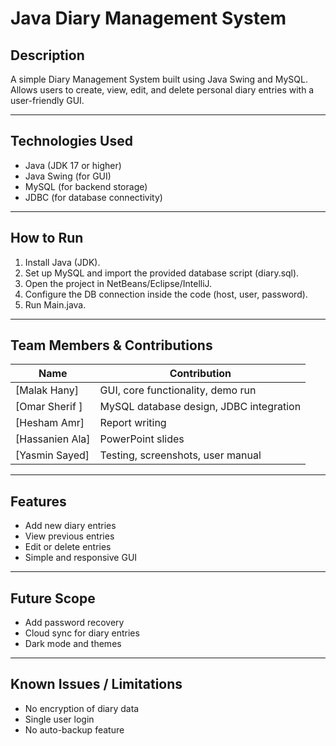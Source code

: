 # Java Diary Management System

##  Description
A simple Diary Management System built using Java Swing and MySQL. Allows users to create, view, edit, and delete personal diary entries with a user-friendly GUI.

---

##  Technologies Used
- Java (JDK 17 or higher)
- Java Swing (for GUI)
- MySQL (for backend storage)
- JDBC (for database connectivity)

---

##  How to Run
1. Install Java (JDK).
2. Set up MySQL and import the provided database script (diary.sql).
3. Open the project in NetBeans/Eclipse/IntelliJ.
4. Configure the DB connection inside the code (host, user, password).
5. Run Main.java.

---

##  Team Members & Contributions

| Name             | Contribution                            |
|------------------|------------------------------------------|
| [Malak Hany]      | GUI, core functionality, demo run        |
| [Omar Sherif ]  | MySQL database design, JDBC integration  |
| [Hesham Amr]  | Report writing                           |
| [Hassanien Ala]  | PowerPoint slides                        |
| [Yasmin Sayed]  | Testing, screenshots, user manual        |

---

##  Features
- Add new diary entries
- View previous entries
- Edit or delete entries
- Simple and responsive GUI

---

##  Future Scope
- Add password recovery
- Cloud sync for diary entries
- Dark mode and themes

---

##  Known Issues / Limitations
- No encryption of diary data
- Single user login
- No auto-backup feature
